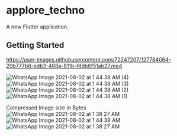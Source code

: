 # applore_techno

A new Flutter application.

## Getting Started


https://user-images.githubusercontent.com/72247207/127784064-20b777b8-edb3-488a-811b-f4db6f51ab27.mp4


![WhatsApp Image 2021-08-02 at 1 44 38 AM (4)](https://user-images.githubusercontent.com/72247207/127784203-4a3d368c-4ab7-4b03-952b-c93e6d74b598.jpeg)
![WhatsApp Image 2021-08-02 at 1 44 38 AM (3)](https://user-images.githubusercontent.com/72247207/127784205-95982274-128b-4e68-bb43-09438147da12.jpeg)
![WhatsApp Image 2021-08-02 at 1 44 38 AM (2)](https://user-images.githubusercontent.com/72247207/127784207-e4029dc1-3423-409b-8642-73b302867d73.jpeg)
![WhatsApp Image 2021-08-02 at 1 44 38 AM (1)](https://user-images.githubusercontent.com/72247207/127784209-fe5de6f9-301e-4bfc-8258-c9459af19c71.jpeg)

Compressed Image size in Bytes
![WhatsApp Image 2021-08-02 at 1 38 27 AM](https://user-images.githubusercontent.com/72247207/127784068-58ca56c5-f95d-4983-b310-72f6a3827d53.jpeg)
![WhatsApp Image 2021-08-02 at 1 44 38 AM](https://user-images.githubusercontent.com/72247207/127784230-699e2742-522a-43be-b9b2-b758f8906ce3.jpeg)
![WhatsApp Image 2021-08-02 at 1 38 27 AM](https://user-images.githubusercontent.com/72247207/127784235-70bbaf69-5f24-4ec5-9b57-fec5964b8599.jpeg)


